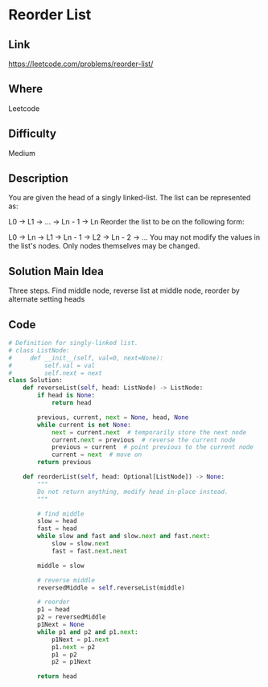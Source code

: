 # Reorder List

## Link

https://leetcode.com/problems/reorder-list/

## Where

Leetcode

## Difficulty

Medium

## Description

You are given the head of a singly linked-list. The list can be represented as:

L0 → L1 → … → Ln - 1 → Ln
Reorder the list to be on the following form:

L0 → Ln → L1 → Ln - 1 → L2 → Ln - 2 → …
You may not modify the values in the list's nodes. Only nodes themselves may be changed.

## Solution Main Idea

Three steps. Find middle node, reverse list at middle node, reorder by alternate setting heads


## Code

```python
# Definition for singly-linked list.
# class ListNode:
#     def __init__(self, val=0, next=None):
#         self.val = val
#         self.next = next
class Solution:
    def reverseList(self, head: ListNode) -> ListNode:
        if head is None:
            return head

        previous, current, next = None, head, None
        while current is not None:
            next = current.next  # temporarily store the next node
            current.next = previous  # reverse the current node
            previous = current  # point previous to the current node
            current = next  # move on
        return previous

    def reorderList(self, head: Optional[ListNode]) -> None:
        """
        Do not return anything, modify head in-place instead.
        """

        # find middle
        slow = head
        fast = head
        while slow and fast and slow.next and fast.next:
            slow = slow.next
            fast = fast.next.next

        middle = slow

        # reverse middle
        reversedMiddle = self.reverseList(middle)

        # reorder
        p1 = head
        p2 = reversedMiddle
        p1Next = None
        while p1 and p2 and p1.next:
            p1Next = p1.next
            p1.next = p2
            p1 = p2
            p2 = p1Next

        return head

```
